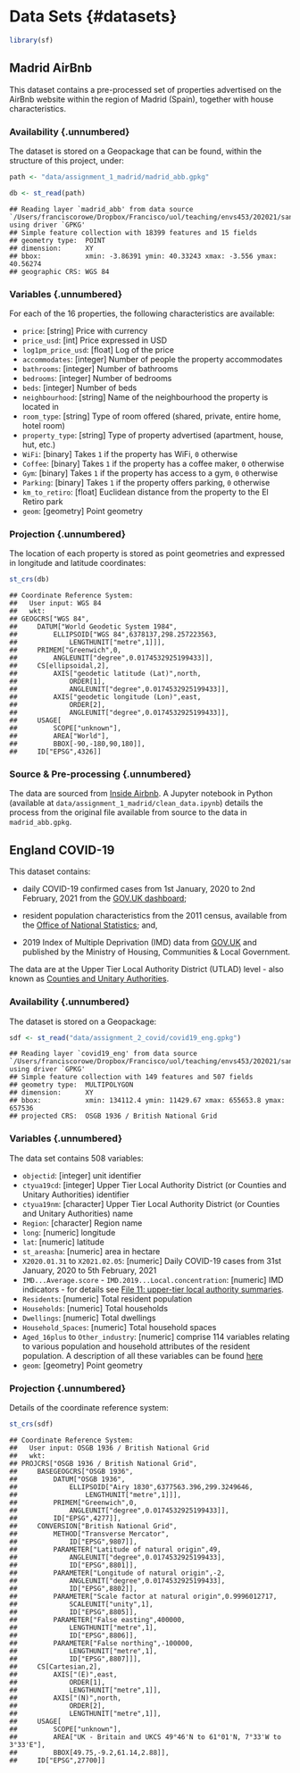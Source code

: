 # Data Sets {#datasets}



```r
library(sf)
```

## Madrid AirBnb

This dataset contains a pre-processed set of properties advertised on the AirBnb website within the region of Madrid (Spain), together with house characteristics.

### Availability {.unnumbered}

The dataset is stored on a Geopackage that can be found, within the structure of this project, under:


```r
path <- "data/assignment_1_madrid/madrid_abb.gpkg"
```


```r
db <- st_read(path)
```

```
## Reading layer `madrid_abb' from data source `/Users/franciscorowe/Dropbox/Francisco/uol/teaching/envs453/202021/san/data/assignment_1_madrid/madrid_abb.gpkg' using driver `GPKG'
## Simple feature collection with 18399 features and 15 fields
## geometry type:  POINT
## dimension:      XY
## bbox:           xmin: -3.86391 ymin: 40.33243 xmax: -3.556 ymax: 40.56274
## geographic CRS: WGS 84
```

### Variables {.unnumbered}

For each of the 16 properties, the following characteristics are available:

- `price`: [string] Price with currency
- `price_usd`: [int] Price expressed in USD
- `log1pm_price_usd`: [float] Log of the price
- `accommodates`: [integer] Number of people the property accommodates
- `bathrooms`: [integer] Number of bathrooms
- `bedrooms`: [integer] Number of bedrooms
- `beds`: [integer] Number of beds
- `neighbourhood`: [string] Name of the neighbourhood the property is located in
- `room_type`: [string] Type of room offered (shared, private, entire home, hotel room)
- `property_type`: [string] Type of property advertised (apartment, house, hut, etc.)
- `WiFi`: [binary] Takes `1` if the property has WiFi, `0` otherwise
- `Coffee`: [binary] Takes `1` if the property has a coffee maker, `0` otherwise
- `Gym`: [binary] Takes `1` if the property has access to a gym, `0` otherwise
- `Parking`: [binary] Takes `1` if the property offers parking, `0` otherwise
- `km_to_retiro`: [float] Euclidean distance from the property to the El Retiro park
- `geom`: [geometry] Point geometry


### Projection {.unnumbered}

The location of each property is stored as point geometries and expressed in longitude and latitude coordinates:


```r
st_crs(db)
```

```
## Coordinate Reference System:
##   User input: WGS 84 
##   wkt:
## GEOGCRS["WGS 84",
##     DATUM["World Geodetic System 1984",
##         ELLIPSOID["WGS 84",6378137,298.257223563,
##             LENGTHUNIT["metre",1]]],
##     PRIMEM["Greenwich",0,
##         ANGLEUNIT["degree",0.0174532925199433]],
##     CS[ellipsoidal,2],
##         AXIS["geodetic latitude (Lat)",north,
##             ORDER[1],
##             ANGLEUNIT["degree",0.0174532925199433]],
##         AXIS["geodetic longitude (Lon)",east,
##             ORDER[2],
##             ANGLEUNIT["degree",0.0174532925199433]],
##     USAGE[
##         SCOPE["unknown"],
##         AREA["World"],
##         BBOX[-90,-180,90,180]],
##     ID["EPSG",4326]]
```

### Source & Pre-processing {.unnumbered}

The data are sourced from [Inside Airbnb](http://insideairbnb.com/). A Jupyter notebook in Python (available at `data/assignment_1_madrid/clean_data.ipynb`) details the process from the original file available from source to the data in `madrid_abb.gpkg`.

## England COVID-19

This dataset contains:

* daily COVID-19 confirmed cases from 1st January, 2020 to 2nd February, 2021 from the [GOV.UK dashboard](https://coronavirus.data.gov.uk);

* resident population characteristics from the 2011 census, available from the [Office of National Statistics](https://www.nomisweb.co.uk/home/census2001.asp); and,

* 2019 Index of Multiple Deprivation (IMD) data from [GOV.UK](https://www.gov.uk/government/statistics/english-indices-of-deprivation-2019) and published by the Ministry of Housing, Communities & Local Government. 

The data are at the Upper Tier Local Authority District (UTLAD) level - also known as [Counties and Unitary Authorities](https://geoportal.statistics.gov.uk/datasets/fe6bcee87d95476abc84e194fe088abb_0).


### Availability {.unnumbered}

The dataset is stored on a Geopackage:


```r
sdf <- st_read("data/assignment_2_covid/covid19_eng.gpkg")
```

```
## Reading layer `covid19_eng' from data source `/Users/franciscorowe/Dropbox/Francisco/uol/teaching/envs453/202021/san/data/assignment_2_covid/covid19_eng.gpkg' using driver `GPKG'
## Simple feature collection with 149 features and 507 fields
## geometry type:  MULTIPOLYGON
## dimension:      XY
## bbox:           xmin: 134112.4 ymin: 11429.67 xmax: 655653.8 ymax: 657536
## projected CRS:  OSGB 1936 / British National Grid
```

### Variables {.unnumbered}

The data set contains 508 variables:


* `objectid`: [integer] unit identifier
* `ctyua19cd`: [integer] Upper Tier Local Authority District (or Counties and Unitary Authorities) identifier
* `ctyua19nm`: [character] Upper Tier Local Authority District (or Counties and Unitary Authorities) name
* `Region`: [character] Region name
* `long`: [numeric] longitude
* `lat`: [numeric] latitude
* `st_areasha`: [numeric] area in hectare 
* `X2020.01.31` to `X2021.02.05`: [numeric] Daily COVID-19 cases from 31st January, 2020 to 5th February, 2021
* `IMD...Average.score` - `IMD.2019...Local.concentration`: [numeric] IMD indicators - for details see [File 11: upper-tier local authority summaries](https://www.gov.uk/government/statistics/english-indices-of-deprivation-2019).
* `Residents`:	[numeric] Total resident population
* `Households`:	[numeric]	Total households
* `Dwellings`:	[numeric]	Total dwellings
* `Household_Spaces`:	[numeric]	Total household spaces
* `Aged_16plus` to `Other_industry`: [numeric] comprise 114 variables relating to various population and household attributes of the resident population. A description of all these variables can be found [here](data/assignment_2_covid/census_vars.csv) 
* `geom`: [geometry] Point geometry

### Projection {.unnumbered}

Details of the coordinate reference system:


```r
st_crs(sdf)
```

```
## Coordinate Reference System:
##   User input: OSGB 1936 / British National Grid 
##   wkt:
## PROJCRS["OSGB 1936 / British National Grid",
##     BASEGEOGCRS["OSGB 1936",
##         DATUM["OSGB 1936",
##             ELLIPSOID["Airy 1830",6377563.396,299.3249646,
##                 LENGTHUNIT["metre",1]]],
##         PRIMEM["Greenwich",0,
##             ANGLEUNIT["degree",0.0174532925199433]],
##         ID["EPSG",4277]],
##     CONVERSION["British National Grid",
##         METHOD["Transverse Mercator",
##             ID["EPSG",9807]],
##         PARAMETER["Latitude of natural origin",49,
##             ANGLEUNIT["degree",0.0174532925199433],
##             ID["EPSG",8801]],
##         PARAMETER["Longitude of natural origin",-2,
##             ANGLEUNIT["degree",0.0174532925199433],
##             ID["EPSG",8802]],
##         PARAMETER["Scale factor at natural origin",0.9996012717,
##             SCALEUNIT["unity",1],
##             ID["EPSG",8805]],
##         PARAMETER["False easting",400000,
##             LENGTHUNIT["metre",1],
##             ID["EPSG",8806]],
##         PARAMETER["False northing",-100000,
##             LENGTHUNIT["metre",1],
##             ID["EPSG",8807]]],
##     CS[Cartesian,2],
##         AXIS["(E)",east,
##             ORDER[1],
##             LENGTHUNIT["metre",1]],
##         AXIS["(N)",north,
##             ORDER[2],
##             LENGTHUNIT["metre",1]],
##     USAGE[
##         SCOPE["unknown"],
##         AREA["UK - Britain and UKCS 49°46'N to 61°01'N, 7°33'W to 3°33'E"],
##         BBOX[49.75,-9.2,61.14,2.88]],
##     ID["EPSG",27700]]
```

